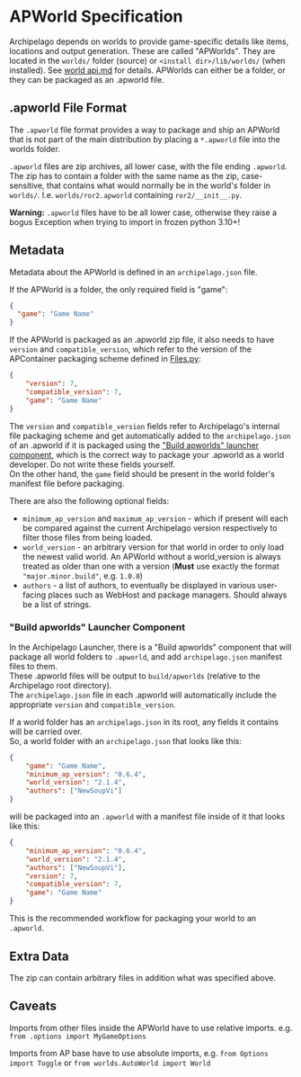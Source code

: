 # APWorld Specification

Archipelago depends on worlds to provide game-specific details like items, locations and output generation.
These are called "APWorlds".
They are located in the `worlds/` folder (source) or `<install dir>/lib/worlds/` (when installed).
See [world api.md](world%20api.md) for details.
APWorlds can either be a folder, or they can be packaged as an .apworld file.

## .apworld File Format

The `.apworld` file format provides a way to package and ship an APWorld that is not part of the main distribution
by placing a `*.apworld` file into the worlds folder.

`.apworld` files are zip archives, all lower case, with the file ending `.apworld`.
The zip has to contain a folder with the same name as the zip, case-sensitive, that contains what would normally be in
the world's folder in `worlds/`. I.e. `worlds/ror2.apworld` containing `ror2/__init__.py`.

**Warning:** `.apworld` files have to be all lower case,
otherwise they raise a bogus Exception when trying to import in frozen python 3.10+!

## Metadata

Metadata about the APWorld is defined in an `archipelago.json` file.

If the APWorld is a folder, the only required field is "game":
```json
{
  "game": "Game Name"
}
```

If the APWorld is packaged as an .apworld zip file, it also needs to have `version` and `compatible_version`,
which refer to the version of the APContainer packaging scheme defined in [Files.py](../worlds/Files.py):
```json
{
    "version": 7,
    "compatible_version": 7,
    "game": "Game Name"
}
```

The `version` and `compatible_version` fields refer to Archipelago's internal file packaging scheme
and get automatically added to the `archipelago.json` of an .apworld if it is packaged using the 
["Build apworlds" launcher component](#build-apworlds-launcher-component),
which is the correct way to package your .apworld as a world developer. Do not write these fields yourself.  
On the other hand, the `game` field should be present in the world folder's manifest file before packaging.

There are also the following optional fields:
* `minimum_ap_version` and `maximum_ap_version` - which if present will each be compared against the current
  Archipelago version respectively to filter those files from being loaded.
* `world_version` - an arbitrary version for that world in order to only load the newest valid world.
  An APWorld without a world_version is always treated as older than one with a version
  (**Must** use exactly the format `"major.minor.build"`, e.g. `1.0.0`)
* `authors` - a list of authors, to eventually be displayed in various user-facing places such as WebHost and
  package managers. Should always be a list of strings.

### "Build apworlds" Launcher Component

In the Archipelago Launcher, there is a "Build apworlds" component that will package all world folders to `.apworld`,
and add `archipelago.json` manifest files to them.  
These .apworld files will be output to `build/apworlds` (relative to the Archipelago root directory).  
The `archipelago.json` file in each .apworld will automatically include the appropriate
`version` and `compatible_version`.

If a world folder has an `archipelago.json` in its root, any fields it contains will be carried over.  
So, a world folder with an `archipelago.json` that looks like this:

```json
{
    "game": "Game Name",
    "minimum_ap_version": "0.6.4",
    "world_version": "2.1.4",
    "authors": ["NewSoupVi"]
}
```

will be packaged into an `.apworld` with a manifest file inside of it that looks like this:

```json
{
    "minimum_ap_version": "0.6.4", 
    "world_version": "2.1.4",
    "authors": ["NewSoupVi"],
    "version": 7,
    "compatible_version": 7,
    "game": "Game Name"
}
```

This is the recommended workflow for packaging your world to an `.apworld`.

## Extra Data

The zip can contain arbitrary files in addition what was specified above.


## Caveats

Imports from other files inside the APWorld have to use relative imports. e.g. `from .options import MyGameOptions`

Imports from AP base have to use absolute imports, e.g. `from Options import Toggle` or
`from worlds.AutoWorld import World`
